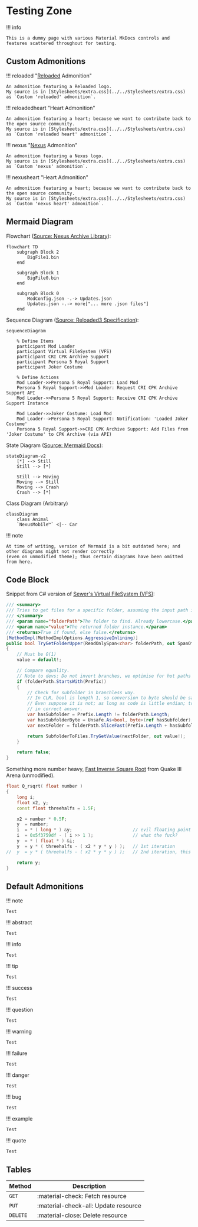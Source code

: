 ﻿# Testing Zone

!!! info

    This is a dummy page with various Material MkDocs controls and features scattered throughout for testing.

## Custom Admonitions

!!! reloaded "[Reloaded](https://reloaded-project.github.io/Reloaded-II/) Admonition"

    An admonition featuring a Reloaded logo.
    My source is in [Stylesheets/extra.css](../../Stylesheets/extra.css) as `Custom 'reloaded' admonition`.

!!! reloadedheart "Heart Admonition"

    An admonition featuring a heart; because we want to contribute back to the open source community.
    My source is in [Stylesheets/extra.css](../../Stylesheets/extra.css) as `Custom 'reloaded heart' admonition`.

!!! nexus "[Nexus](https://www.nexusmods.com) Admonition"

    An admonition featuring a Nexus logo.
    My source is in [Stylesheets/extra.css](../../Stylesheets/extra.css) as `Custom 'nexus' admonition`.

!!! nexusheart "Heart Admonition"

    An admonition featuring a heart; because we want to contribute back to the open source community.
    My source is in [Stylesheets/extra.css](../../Stylesheets/extra.css) as `Custom 'nexus heart' admonition`.

## Mermaid Diagram

Flowchart ([Source: Nexus Archive Library](https://nexus-mods.github.io/NexusMods.Archives.Nx/)):

```mermaid
flowchart TD
    subgraph Block 2
        BigFile1.bin
    end

    subgraph Block 1
        BigFile0.bin
    end

    subgraph Block 0
        ModConfig.json -.-> Updates.json
        Updates.json -.-> more["... more .json files"]
    end
```

Sequence Diagram ([Source: Reloaded3 Specification](https://reloaded-project.github.io/Reloaded-III/Loader/Core-Architecture/#from-perspective-of-layer-2-game-support-mod)):

```mermaid
sequenceDiagram

    % Define Items
    participant Mod Loader
    participant Virtual FileSystem (VFS)
    participant CRI CPK Archive Support
    participant Persona 5 Royal Support
    participant Joker Costume

    % Define Actions
    Mod Loader->>Persona 5 Royal Support: Load Mod
    Persona 5 Royal Support->>Mod Loader: Request CRI CPK Archive Support API
    Mod Loader->>Persona 5 Royal Support: Receive CRI CPK Archive Support Instance

    Mod Loader->>Joker Costume: Load Mod
    Mod Loader-->Persona 5 Royal Support: Notification: 'Loaded Joker Costume'
    Persona 5 Royal Support->>CRI CPK Archive Support: Add Files from 'Joker Costume' to CPK Archive (via API)
```

State Diagram ([Source: Mermaid Docs](https://mermaid.js.org/syntax/stateDiagram.html)):

```mermaid
stateDiagram-v2
    [*] --> Still
    Still --> [*]

    Still --> Moving
    Moving --> Still
    Moving --> Crash
    Crash --> [*]
```

Class Diagram (Arbitrary)

```mermaid
classDiagram
    class Animal
    `NexusMobile™` <|-- Car
```

!!! note

    At time of writing, version of Mermaid is a bit outdated here; and other diagrams might not render correctly
    (even on unmodified theme); thus certain diagrams have been omitted from here.

## Code Block

Snippet from C# version of [Sewer's Virtual FileSystem (VFS)](https://github.com/Reloaded-Project/reloaded.universal.redirector/blob/2230cf6c2525209bc23fd9f4b88b80b7f2e37cba/Reloaded.Universal.Redirector.Lib/Structures/LookupTree.cs#L74):

```csharp
/// <summary>
/// Tries to get files for a specific folder, assuming the input path is already in upper case.
/// </summary>
/// <param name="folderPath">The folder to find. Already lowercase.</param>
/// <param name="value">The returned folder instance.</param>
/// <returns>True if found, else false.</returns>
[MethodImpl(MethodImplOptions.AggressiveInlining)]
public bool TryGetFolderUpper(ReadOnlySpan<char> folderPath, out SpanOfCharDict<TTarget> value)
{
    // Must be O(1)
    value = default!;

    // Compare equality.
    // Note to devs: Do not invert branches, we optimise for hot paths here.
    if (folderPath.StartsWith(Prefix))
    {
        // Check for subfolder in branchless way.
        // In CLR, bool is length 1, so conversion to byte should be safe.
        // Even suppose it is not; as long as code is little endian; truncating int/4 bytes to byte still results
        // in correct answer.
        var hasSubfolder = Prefix.Length != folderPath.Length;
        var hasSubfolderByte = Unsafe.As<bool, byte>(ref hasSubfolder);
        var nextFolder = folderPath.SliceFast(Prefix.Length + hasSubfolderByte);

        return SubfolderToFiles.TryGetValue(nextFolder, out value!);
    }

    return false;
}
```

Something more number heavy, [Fast Inverse Square Root](https://archive.softwareheritage.org/browse/content/sha1_git:bb0faf6919fc60636b2696f32ec9b3c2adb247fe/?origin_url=https://github.com/id-Software/Quake-III-Arena&path=code/game/q_math.c&revision=dbe4ddb10315479fc00086f08e25d968b4b43c49&snapshot=4ab9bcef131aaf449a7c01370aff8c91dcecbf5f#L549-L572) from Quake III Arena (unmodified).
```c++
float Q_rsqrt( float number )
{
	long i;
	float x2, y;
	const float threehalfs = 1.5F;

	x2 = number * 0.5F;
	y  = number;
	i  = * ( long * ) &y;                       // evil floating point bit level hacking
	i  = 0x5f3759df - ( i >> 1 );               // what the fuck?
	y  = * ( float * ) &i;
	y  = y * ( threehalfs - ( x2 * y * y ) );   // 1st iteration
//	y  = y * ( threehalfs - ( x2 * y * y ) );   // 2nd iteration, this can be removed

	return y;
}
```

## Default Admonitions

!!! note

    Test

!!! abstract

    Test


!!! info

    Test


!!! tip

    Test

!!! success

    Test

!!! question

    Test

!!! warning

    Test

!!! failure

    Test

!!! danger

    Test

!!! bug

    Test

!!! example

    Test

!!! quote

    Test

## Tables

| Method   | Description                          |
| -------- | ------------------------------------ |
| `GET`    | :material-check:     Fetch resource  |
| `PUT`    | :material-check-all: Update resource |
| `DELETE` | :material-close:     Delete resource |